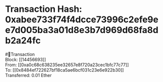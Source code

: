 
Transaction Hash: 0xabee733f74f4dcce73996c2efe9ee7d005ba3a01d8e3b7d969d68fa8db2a24fc
====================================================================================
  
#💸Transaction  
Block: [[14456693]]  
From: [[0xa0c68c638235ee32657e8f720a23cec1bfc77c77]]  
To: [[0x8484ef722627bf18ca5ae6bcf031c23e6e922b30]]  
Transferred: 0.01 Ether